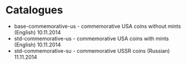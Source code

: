 Catalogues
==========

* base-commemorative-us - commemorative USA coins without mints (English) 10.11.2014
* std-commemorative-us - commemorative USA coins with mints (English) 10.11.2014
* std-commemorative-su - commemorative USSR coins (Russian) 11.11.2014
